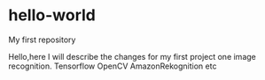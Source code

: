 # hello-world
My first repository

Hello,here I will describe the changes for my first project one image recognition.
Tensorflow
OpenCV
AmazonRekognition
etc
